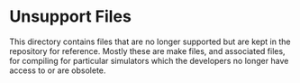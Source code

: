 # Unsupport Files

This directory contains files that are no longer supported but are kept in the repository for reference. Mostly these are make files, and associated files, for compiling for particular simulators which the developers no longer have access to or are obsolete.